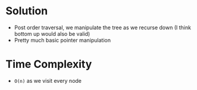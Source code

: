 # Solution
- Post order traversal, we manipulate the tree as we recurse down (I think bottom up would also be valid)
- Pretty much basic pointer manipulation

# Time Complexity
- `O(n)` as we visit every node